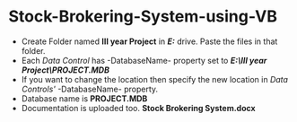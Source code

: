 # Stock-Brokering-System-using-VB
* Create Folder named **III year Project** in ***E:*** drive. Paste the files in that folder.
* Each *Data Control* has -DatabaseName- property set to ***E:\III year Project\PROJECT.MDB***
* If you want to change the location then specify the new location in *Data Controls'* -DatabaseName- property.
* Database name is **PROJECT.MDB**
* Documentation is uploaded too. **Stock Brokering System.docx**

